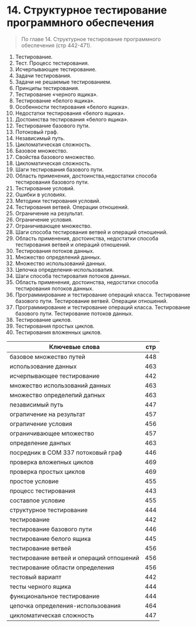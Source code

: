 # 14. Структурное тестирование программного обеспечения
> По главе 14. Структурное тестирование программного обеспечения (стр 442-471).

1. Тестирование.
2. Тест. Процесс тестирования.
3. Исчерпывающее тестирование.
4. Задачи тестирования.
5. Задачи не решаемые тестированием.
6. Принципы тестирования.
7. Тестирование «черного ящика».
8. Тестирование «белого ящика».
9. Особенности тестирования «белого ящика».
10. Недостатки тестирования «белого ящика».
11. Достоинства тестирования «белого ящика».
12. Тестирование базового пути.
13. Потоковый граф.
14. Независимый путь.
15. Цикломатическая сложность.
16. Базовое множество.
17. Свойства базового множество.
18. Цикломатическая сложность.
19. Шаги тестирования базового пути.
20. Область применения, достоинства,недостатки способа тестирования базового пути.
21. Тестирование условий.
22. Ошибки в условиях.
23. Методики тестирования условий.
24. Тестирования ветвей. Операции отношений.
25. Ограничение на результат.
26. Ограничение условия.
27. Ограничивающее множество.
28. Шаги способа тестирования ветвей и операций отношений.
29. Область применения, достоинства, недостатки способа тестирования ветвей и операций отношений.
30. Тестирования потоков данных.
31. Множество определений данных.
32. Множество использований данных.
33. Цепочка определения-использовапия.
34. Шаги способа тестировапия потоков данных.
35. Область применения, достоинства, недостатки способа тестирования потоков данных.
36. Программирование и тестирование операций класса. Тестирование базового пути. Тестирование ветвей. Операции отношений.
37. Программирование и тестирование операций класса. Тестирование базового пути. Тестирование потоков данных.
38. Тестирование циклов.
39. Тестирования простых циклов.
40. Тестирования вложенных циклов. 

Ключевые слова | стр
-----|-----
базовое множество путей 				|				448
использование данных 					|				463
исчерпывающее тестирование 			|				442
множество	использований данных 		|					463
множество	определепий дапных 			|				463
пезависимый путь  				|					447
ограпичение	на результат 			|				457
ограпичение	условия 			|					456
ограничивающее мпожество  		|					457
определение	данпых 				|				463
посредник в СОМ 337 потоковый граф  		|				446
проверка	вложепных циклов 			|				469
проверка	простых циклов  			|					469
простое	условие  				|					455
процесс	тестирования  			|					443
составпое условие 				|					455
структурное тестирование  			|					444
тестирование 					|					442
тестирование 	базового пути 			|				446
тестирование 	белого ящика 			|				445
тестирование 	ветвей  			|					456
тестирование 	ветвей 	и операций отпошений 		|		456
тестирование 	области определения 			|			456
тестовый вариапт  					|				442
тесты	черного ящика  				|					444
функциональное тестирование  			|				444
цепочка определения-использования  				|		464
цикломатическая сложность 				|				447
